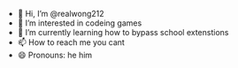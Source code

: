 - 👋 Hi, I’m @realwong212
- 👀 I’m interested in codeing games
- 🌱 I’m currently learning how to bypass school extenstions
- 📫 How to reach me you cant
- 😄 Pronouns: he him
<!---
realwong212/realwong212 is a ✨ special ✨ repository because its `README.md` (this file) appears on your GitHub profile.
You can click the Preview link to take a look at your changes.
--->
